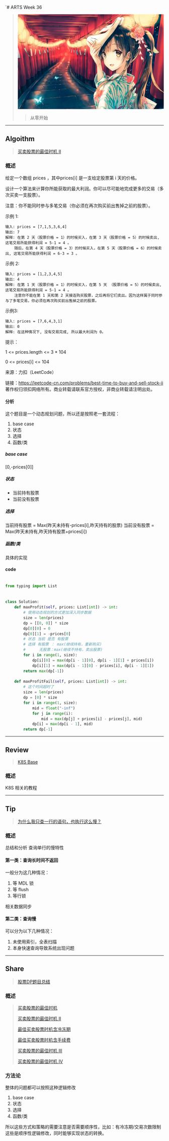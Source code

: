 `# ARTS Week 36

> ![](https://github.com/Carmenliukang/ARTS/blob/master/image/36/1.jpg)
>> 从零开始

***

## Algoithm

> [买卖股票的最佳时机 II](https://leetcode-cn.com/problems/best-time-to-buy-and-sell-stock-ii/)

### 概述

给定一个数组 prices ，其中prices[i] 是一支给定股票第 i 天的价格。

设计一个算法来计算你所能获取的最大利润。你可以尽可能地完成更多的交易（多次买卖一支股票）。

注意：你不能同时参与多笔交易（你必须在再次购买前出售掉之前的股票）。

示例 1:

    输入: prices = [7,1,5,3,6,4]
    输出: 7
    解释: 在第 2 天（股票价格 = 1）的时候买入，在第 3 天（股票价格 = 5）的时候卖出, 这笔交易所能获得利润 = 5-1 = 4 。
        随后，在第 4 天（股票价格 = 3）的时候买入，在第 5 天（股票价格 = 6）的时候卖出, 这笔交易所能获得利润 = 6-3 = 3 。

示例 2:

    输入: prices = [1,2,3,4,5]
    输出: 4
    解释: 在第 1 天（股票价格 = 1）的时候买入，在第 5 天 （股票价格 = 5）的时候卖出, 这笔交易所能获得利润 = 5-1 = 4 。
        注意你不能在第 1 天和第 2 天接连购买股票，之后再将它们卖出。因为这样属于同时参与了多笔交易，你必须在再次购买前出售掉之前的股票。

示例3:

    输入: prices = [7,6,4,3,1]
    输出: 0
    解释: 在这种情况下, 没有交易完成, 所以最大利润为 0。

提示：

1 <= prices.length <= 3 * 104

0 <= prices[i] <= 104

来源：力扣（LeetCode）

链接：https://leetcode-cn.com/problems/best-time-to-buy-and-sell-stock-ii
著作权归领扣网络所有。商业转载请联系官方授权，非商业转载请注明出处。

#### 分析

这个题目是一个动态规划问题，所以还是按照老一套流程：

1. base case
2. 状态
3. 选择
4. 函数/类

##### base case

[0,-prices[0]]

##### 状态

* 当前持有股票
* 当前没有股票

##### 选择

当前持有股票 = Max(昨天未持有-prices[i],昨天持有的股票)
当前没有股票 = Max(昨天未持有,昨天持有股票+prices[i])

##### 函数/类

具体的实现

#### code

```python

from typing import List


class Solution:
    def maxProfit(self, prices: List[int]) -> int:
        # 使用动态规划的方式更加深入同步数据
        size = len(prices)
        dp = [[0, 0]] * size
        dp[0][0] = 0
        dp[0][1] = -prices[0]
        # 状态 当前 是否 有股票
        # 选择 有股票 ： max(继续持有，重新购买)
        #      无股票：max(继续不持有，卖出股票)
        for i in range(1, size):
            dp[i][0] = max(dp[i - 1][0], dp[i - 1][1] + prices[i])
            dp[i][1] = max(dp[i - 1][0] - prices[i], dp[i - 1][1])
        return max(dp[-1])

    def maxProfitFail(self, prices: List[int]) -> int:
        # 这个时间超时了
        size = len(prices)
        dp = [0] * size
        for i in range(1, size):
            mid = float("-inf")
            for j in range(i):
                mid = max(dp[j] + prices[i] - prices[j], mid)
            dp[i] = max(dp[i - 1], mid)
        return dp[-1]

```

***

## Review

> [K8S Base](https://kubernetes.io/zh/docs/tutorials/kubernetes-basics/create-cluster/cluster-intro/)

### 概述

K8S 相关的教程

***

## Tip

> [为什么我只查一行的语句，也执行这么慢？](https://time.geekbang.org/column/article/74687)

### 概述

总结和分析 查询单行的慢特性

#### 第一类：查询长时间不返回

一般分为这几种情况：

1. 等 MDL 锁
2. 等 flush
3. 等行锁

相关数据同步

#### 第二类：查询慢

可以分为以下几种情况：

1. 未使用索引，全表扫描
2. 本身快速查询导致系统出现问题

***

## Share

> [股票DP题目总结](https://github.com/Carmenliukang/ARTS/blob/master/week36.md#share)

### 概述

> [买卖股票的最佳时机](https://leetcode-cn.com/problems/best-time-to-buy-and-sell-stock/)
>
> [买卖股票的最佳时机 II](https://leetcode-cn.com/problems/best-time-to-buy-and-sell-stock-ii/)
>
> [最佳买卖股票时机含冷冻期](https://leetcode-cn.com/problems/best-time-to-buy-and-sell-stock-with-cooldown/)
>
> [最佳买卖股票时机含手续费](https://leetcode-cn.com/problems/best-time-to-buy-and-sell-stock-with-transaction-fee/)
>
> [买卖股票的最佳时机 III](https://leetcode-cn.com/problems/best-time-to-buy-and-sell-stock-iii/)
>
> [买卖股票的最佳时机 IV](https://leetcode-cn.com/problems/best-time-to-buy-and-sell-stock-iv)

### 方法论

整体的问题都可以按照这种逻辑修改

1. base case
2. 状态
3. 选择
4. 函数/类

所以这些方式和策略的需要注意是否需要顺序性，比如：有冷冻期/交易次数限制 这些是顺序性逻辑修改，同时能够实现状态的转换。
